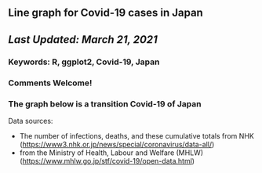 ## Line graph for Covid-19 cases in Japan
## *Last Updated: March 21, 2021*

### **Keywords: R, ggplot2, Covid-19, Japan**
### Comments Welcome!
### The graph below is a transition Covid-19 of Japan

Data sources:
- The number of infections, deaths, and these cumulative totals from NHK (https://www3.nhk.or.jp/news/special/coronavirus/data-all/)
- from the Ministry of Health, Labour and Welfare (MHLW) (https://www.mhlw.go.jp/stf/covid-19/open-data.html)
